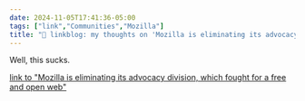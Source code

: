 ```yaml
---
date: 2024-11-05T17:41:36-05:00
tags: ["link","Communities","Mozilla"]
title: "🔗 linkblog: my thoughts on 'Mozilla is eliminating its advocacy division, which fought for a free and open web'"
---
```

Well, this sucks.

[link to "Mozilla is eliminating its advocacy division, which fought for a free and open web"](https://www.theverge.com/2024/11/5/24289124/mozilla-foundation-layoffs-advocacy-global-programs)